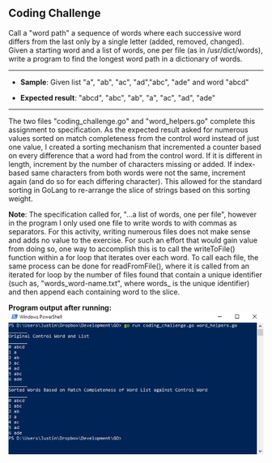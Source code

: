 ##  Coding Challenge
Call a "word path" a sequence of words where each successive word differs from the last only by a single letter (added, removed, changed). Given a starting word and a list of words, one per file (as in /usr/dict/words), write a program to find the longest word path in a dictionary of words.

---

* **Sample**: Given list "a", "ab", "ac", "ad","abc", "ade" and word "abcd"

* **Expected result**: "abcd", "abc", "ab", "a", "ac", "ad", "ade"

---

The two files "coding_challenge.go" and "word_helpers.go" complete this assignment to specification. As the expected result asked for numerous values sorted on match completeness from the control word instead of just one value, I created a sorting mechanism that incremented a counter based on every difference that a word had from the control word. If it is different in length, increment by the number of characters missing or added. If index-based same characters from both words were not the same, increment again (and do so for each differing character). This allowed for the standard sorting in GoLang to re-arrange the slice of strings based on this sorting weight. 

**Note**: The specification called for, "...a list of words, one per file", however in the program I only used one file to write words to with commas as separators. For this activity, writing numerous files does not make sense and adds no value to the exercise. For such an effort that would gain value from doing so, one way to accomplish this is to call the writeToFile() function within a for loop that iterates over each word. To call each file, the same process can be done for readFromFile(), where it is called from an iterated for loop by the number of files found that contain a unique identifier (such as, "words_word-name.txt", where words_ is the unique identifier) and then append each containing word to the slice.



**Program output after running:**
![Coding Challenge Output](https://raw.githubusercontent.com/JustinHowe/codingchallenge/master/codingchallengeoutput.PNG)
